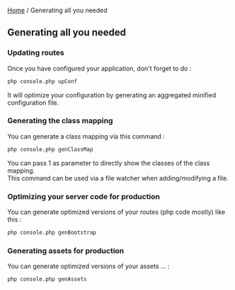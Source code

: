 [Home](README.md) / Generating all you needed

## Generating all you needed

### Updating routes
Once you have configured your application, don't forget to do :
```bash
php console.php upConf
```

It will optimize your configuration by generating an aggregated minified configuration file.

### Generating the class mapping

You can generate a class mapping via this command :

```bash
php console.php genClassMap
```

You can pass 1 as parameter to directly show the classes of the class mapping. <br>
This command can be used via a file watcher when adding/modifying a file.

### Optimizing your server code for production

You can generate optimized versions of your routes (php code mostly) like this :

```bash
php console.php genBootstrap
```

### Generating assets for production

You can generate optimized versions of your assets ... :

```bash
php console.php genAssets
```
